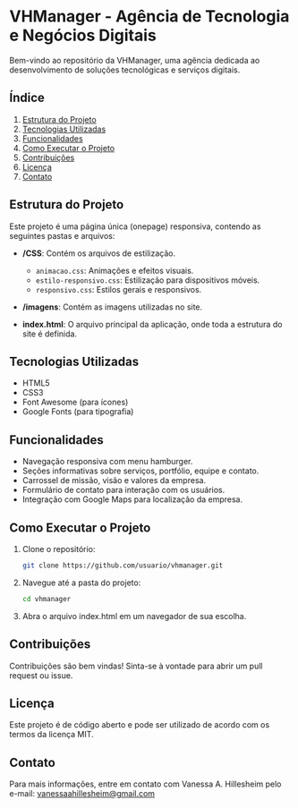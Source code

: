# VHManager - Agência de Tecnologia e Negócios Digitais

Bem-vindo ao repositório da VHManager, uma agência dedicada ao desenvolvimento de soluções tecnológicas e serviços digitais.

## Índice

1. [Estrutura do Projeto](#estrutura-do-projeto)
2. [Tecnologias Utilizadas](#tecnologias-utilizadas)
3. [Funcionalidades](#funcionalidades)
4. [Como Executar o Projeto](#como-executar-o-projeto)
5. [Contribuições](#contribuições)
6. [Licença](#licença)
7. [Contato](#contato)

## Estrutura do Projeto


Este projeto é uma página única (onepage) responsiva, contendo as seguintes pastas e arquivos:

- **/CSS**: Contém os arquivos de estilização.
  - `animacao.css`: Animações e efeitos visuais.
  - `estilo-responsivo.css`: Estilização para dispositivos móveis.
  - `responsivo.css`: Estilos gerais e responsivos.
  
- **/imagens**: Contém as imagens utilizadas no site.
  
- **index.html**: O arquivo principal da aplicação, onde toda a estrutura do site é definida.

## Tecnologias Utilizadas

- HTML5
- CSS3
- Font Awesome (para ícones)
- Google Fonts (para tipografia)

## Funcionalidades

- Navegação responsiva com menu hamburger.
- Seções informativas sobre serviços, portfólio, equipe e contato.
- Carrossel de missão, visão e valores da empresa.
- Formulário de contato para interação com os usuários.
- Integração com Google Maps para localização da empresa.

## Como Executar o Projeto

1. Clone o repositório:
   ```bash
   git clone https://github.com/usuario/vhmanager.git

2. Navegue até a pasta do projeto:
   ```bash
   cd vhmanager

3. Abra o arquivo index.html em um navegador de sua escolha.

## Contribuições
Contribuições são bem vindas! Sinta-se à vontade para abrir um pull request ou issue.

## Licença
Este projeto é de código aberto e pode ser utilizado de acordo com os termos da licença MIT.

## Contato
Para mais informações, entre em contato com Vanessa A. Hillesheim pelo e-mail: vanessaahillesheim@gmail.com

